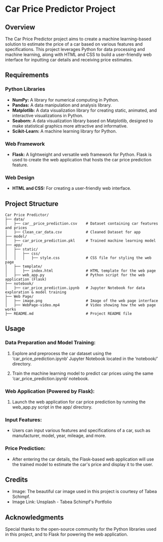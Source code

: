 # Car Price Predictor Project

## Overview

The Car Price Predictor project aims to create a machine learning-based solution to estimate the price of a car based on various features and specifications. This project leverages Python for data processing and machine learning, along with HTML and CSS to build a user-friendly web interface for inputting car details and receiving price estimates.

## Requirements

### Python Libraries
- **NumPy:** A library for numerical computing in Python.
- **Pandas:** A data manipulation and analysis library.
- **Matplotlib:** A data visualization library for creating static, animated, and interactive visualizations in Python.
- **Seaborn:** A data visualization library based on Matplotlib, designed to make statistical graphics more attractive and informative.
- **Scikit-Learn:** A machine learning library for Python.

### Web Framework
- **Flask:** A lightweight and versatile web framework for Python. Flask is used to create the web application that hosts the car price prediction feature.

### Web Design
- **HTML and CSS:** For creating a user-friendly web interface.

## Project Structure

```plaintext
Car Price Predictor/
├── data/
│   ├── car__price_prediction.csv    # Dataset containing car features and prices
│   ├── Clean_car_data.csv           # Cleaned Dataset for app
├── model/
│   ├── car_price_prediction.pkl     # Trained machine learning model
├── app/
│   ├── static/
│   │   ├── css/
│   │   │   ├── style.css            # CSS file for styling the web page
│   ├── template/
│   │   ├── index.html               # HTML template for the web page
│   ├── web_app.py                   # Python script for the web application (Flask)
├── notebook/
│   ├── car_price_prediction.ipynb   # Jupyter Notebook for data exploration & model training
├── Web Page/
│   ├── image.png                    # Image of the web page interface
│   ├── WebPage-video.mp4            # Video showing how the web page works
├── README.md                        # Project README file
```

## Usage
### Data Preparation and Model Training:
1. Explore and preprocess the car dataset using the ‘car_price_prediction.ipynb’ Jupyter Notebook located in the ‘notebook/’ directory.

2. Train the machine learning model to predict car prices using the same ‘car_price_prediction.ipynb‘ notebook.

### Web Application (Powered by Flask):
1. Launch the web application for car price prediction by running the web_app.py script in the app/ directory.
### Input Features:
* Users can input various features and specifications of a car, such as manufacturer, model, year, mileage, and more.
### Price Prediction:
* After entering the car details, the Flask-based web application will use the trained model to estimate the car's price and display it to the user.
## Credits
* Image: The beautiful car image used in this project is courtesy of Tabea Schimpf.
* Image Link: Unsplash - Tabea Schimpf's Portfolio 
## Acknowledgments
Special thanks to the open-source community for the Python libraries used in this project, and to Flask for powering the web application.
